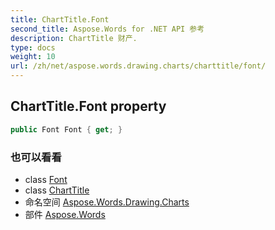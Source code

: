 ```yaml
---
title: ChartTitle.Font
second_title: Aspose.Words for .NET API 参考
description: ChartTitle 财产. 
type: docs
weight: 10
url: /zh/net/aspose.words.drawing.charts/charttitle/font/
---
```

## ChartTitle.Font property

```csharp
public Font Font { get; }
```

### 也可以看看

* class [Font](../../../aspose.words/font/)
* class [ChartTitle](../)
* 命名空间 [Aspose.Words.Drawing.Charts](../../charttitle/)
* 部件 [Aspose.Words](../../../)


